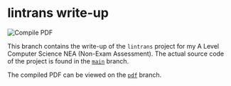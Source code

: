 # lintrans write-up

![Compile PDF](https://github.com/DoctorDalek1963/lintrans/actions/workflows/compile.yaml/badge.svg)

This branch contains the write-up of the `lintrans` project for my A Level Computer Science NEA (Non-Exam Assessment).
The actual source code of the project is found in the [`main`](https://github.com/DoctorDalek1963/lintrans/tree/main) branch.

The compiled PDF can be viewed on the [`pdf`](https://github.com/DoctorDalek1963/lintrans/tree/pdf) branch.
